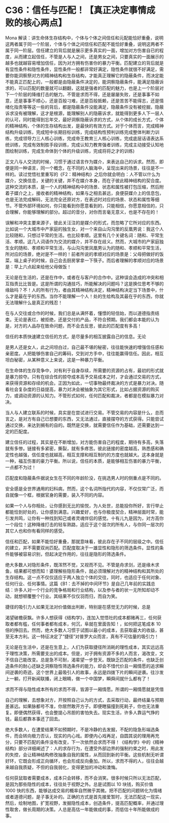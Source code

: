 # C36：信任与匹配！【真正决定事情成败的核心两点】

Mona 解读：讲生命体生存结构中，个体与个体之间信任和元配能恰好重叠，说明这两者属于同一个阶层，个体与个体之间信任和匹配不能恰好重叠，说明这两者不属于同一阶层。信任建立的背后就是展示更多真实的一面，增加对方伤害自已的程度，从而建立起信任，不管是人与人之间，还是男女之间，只要真实的一面展示的越多也就越容易增加信任，因为对方拥有伤害你的暴力平衡。匹配建立的背后就是有显性条件和隐性条件，显性条件一般都非常好满定，隐性条件就很不好满足，需要你能洞察祭对方的精神结构和生存结构，才能真正理解它的隐蔽条件，而决定能不能真正匹配上的，一般都是由隐蔽条件决定的，能洞察隐蔽条件，能满足隐蔽诉求的，可以匹配的数量就可以翻翻，这就是强者的匹配的魅力，也是上一个阶层对下一个阶层的降维打击的魅力。不管是求而不得，还是屡屡失败，还是事事不如意，还是事事不顺心，还是百般刁难，还是百般抵赖，还是苦苦不能得志，还是情绪化指责等等这一些的背后，都是隐蔽条件没能满足，隐蔽条件没有被挖掘，隐蔽诉求没有被理解，这才是根源，能理解别人的隐蔽诉求，就能得到更多人下一层人的认可，同时能得到忘年交，最好洞察隐蔽诉求的方式，从个体的成长方式，个体的精神结构，个体的生存结构出发，是最快的有效方式。对于个体而言，完成精神结构升级训练，完成短中长期目标训练，完成结构性预判训练完成整体判断力训练，完成领导力三人核心训练，完成帝王教育三人核心训练，完成底层话语表达系统训练，完成有效制胜手段训练，完成认知力教育强者训练，完成主动接受认知地图绘制训练，完成生命体到个体的升级训练，完成将将之才的训练)

正文八与人交流的时候，习惯于通过语言作为媒介，来表达自己的诉求。然而，即便是同一种语言，同一个概念，在不同的人脑海中，呈现出来的场景，往往是不一样的。读过觉悟社里重写的《F2：精神结构》之后你就会明白：人不管以什么为媒介，交换信息，关键的关键，并不在媒介本身，而在子彼此精神结构的契合度。这种交流的本质，是一个人的精神结构中的场景、状态和属性被打包压缩，然后附着子媒介之上，接收者的精神结构，如果与之相去甚远，良便获媒介上的信息包，也是无法完成解码，无法完全还原对方，在表述时对应的场景、状态和属性等细节。不管外部环境如何，你只能看到你愿意看到的，只能相信，你愿意相信的，只会理解，你能够理解的部分。超过的音分，对你而言毫无意义，也是不存在的！

误解和冲突主要来源子，彼此关汪注的是媒介的形式，而忽略了它所对应的东西。比如说一个大城市中产家庭的独生女，对一个来自山沟沟里的反凰男说：我这个人比较随和，只想过平常的生活。也比较孝顺。这里有几个关键名词：随和、平常生活、孝顺。这几人词语作为交流的媒介，并不存在歧义。然而，大城市的产家庭独生女的随和、孝顺和平常生活，与山沟沟里凤凰男认为的随和、孝顺和平常生活，所对应的场景，绝对是不一样的！前者所说的孝顺对应的场景是：父母把做好的饭菜，端上桌子的时候，自己会去厨房掌拿一下筷子。而后者理解的孝顺对应的场景是：早上六点起来给他父母做饭！

无论是在生活的，还是在作中，或者在与客户的合作中。这种误会造成的冲突和相互指责比比皆是。这是所谓的沟通技巧，所能解决的问题吗？这是换位思考不够的缘敌吗？不！人的所有行为，者由其精神结构决定，精神结构决定当下场景中，什么才是最在乎的东西。当你不能理解一个人！处的生给构及其最在乎的东西，你就无法理解什么是真正的残忍！

在与人交往或合作的时候，我们总是从满怀着，懂憬的轻信始，而以道德指责结束。无论是表烂，被拒绝，还是交付的产品，不符合预期。我们都会本能的认为是，对方的人品存在致命问题，而不会去反思，彼此的匹配度有多高！

信任的本质快速建立信任的方式，是尽量多的相互披露自己的信息。无论

是男人还是女人，此之间坦白过，自己最不堪的秘密，往往能快速的增强信任感和亲密度。人把能够伤害自己的筹码，交到对方手中，往往能赢得信任。因此，相互坦白秘密，从某种意义上来说，这是一种暴力平衡。

在生命体的生存竞争中，对有利于自身存续，所需要的资源的占有，最初的形式就是暴力掠夺。只有在综合性的掠夺成本高予交易成本之时，才会通过交易的方式，来获得资源和存续的机会。正因为如此，一切事物最终裁决的方式是暴力对决。随看社会复杂度的日益提高，暴力对决会被抽象为其它形式，比如占据资源的购买力，或调动资源的认知力。不管形式如何，任何匹配和裁决，者都是在模拟暴力对决。

当人与人建立联系的时候，具实是在尝试进行交易。不管交易的内容是什么，总而言之，是对方有自己已想要的东西，又无法通过，直接摆夺的方式获得。只能尝试通过交换，来达到搁有的自的。既然是交换，就需要信任作为基础，还需要达到一定的匹配度。

建立信任的过程，其实是在不断增加，对方能伤害自己的程度，期待有多高，失落就有多惨。链接有多紧密，撕裂，就有多疼苦。彼此链接的密度越高，熟悉感和确定性也越强，信任度也就越高，相互支撑和相互制约的方度也就越大。这本身就是一种，福互伤害的豪力平衡。所以说，信任的本质，是能够相互伤害的暴力平衡，一点都不为过！

匹配度和隐蔽条件据说女生在不同的年龄阶没，在挑选男人时的侧重点是不同的。

安全感是全世界通用的妇科病，然而，这个名词所指代的内容，不仅仅常广泛，而自就像一个框，根据官身的需要，装入不同的内容。

如果一个人与你相处，让你感到无比的愉悦，为人处世，总能投你所好，言行举止都能恰到好处的，让你感到满意。兴趣爱好，也与你极度契合，精神层面时常，能引发共鸣，让你有一种找到知己或者灵魂伴侣的感觉。十有儿九是因为，对方高你一个段位！这种降维打击的轻车熟路，适应于这个层次的所有人，与你同一层次的其它人也和你有看同样的感受。

信任和匹配，如果不能恰好重叠，那就意味看，彼此存在子不同的层级之中。信任的建立，并不需要双尚匹配。匹配度取决于一雄显性和隐形的筛选条件。显性的条件能够被容易识别，但起决定作用的，往往是隐形的筛选条件。

绝大多数人对隐形条件，既浑然不觉，又视而不见。不管是舟求剑，还是缘木求鱼，结果都可想而知！婆理解些隐形条件，就必须理解对方的精神结构和其所处的生存结构。这一点不仅仅适应于两人独立个体的交往，同时，也适应于任何对象、任何行业、任何事情。这篇《B1：去不掉的中间环节》是自己几年前的实践总结：许多人对一个行业的竞争格局和行业结构，以及参与者的状一无所知却动不动，就想顿覆整个行业。其结果不仅仅羽而归，而自为笑。

捷径的吸引力人如果无法对价值做出判断，特别是在感觉无力的时候，总是

渴望破檐获飘。许多人想获得《结构学》，连加入觉悟社的成本都赌再三，任何获取者都有槛，任何事者都有成本，何沉，阜就在里面告知！，如何把这笔成本 10 倍的挣回去。然而，绝大多数人习惯于试图以最小的成本，去获取最大的收益，甚至无本方利。这一特征决定了“捷径”对普罗大众而言，真有不可估量的吸引力！

无论是在生活中，还是在生意上，人们为获取捷径所消耗的理性成本，其实远远高于理性决策，所需要支出的成本。但是，对子拥有资源不多的人而言，渴改变，文不信自己能改变。总是急不可耐，渴辈望一步登天。既缺乏匹配的条件，也缺乏创造条件的耐心还缺乏洞察隐性筛选条件的能力，却会不惜代价且一厢情愿的追求瞬间逆袭的奇迹。这个世界上最吸引人的故事，永远是四拨下片的瞬间逆袭。往沙发上一躺，打开新闻联播，闭上眼睛，做一个中国梦，瞬舜间就什么都有了！

求而不得与隐性成本所有的求而不得，皆源于一厢情愿。所谓的一厢情愿就是凭借

自己的理解，去想象对方，开按照自己认为的方式，去采取行动，最终结巢与预期差甚远。如果脉都号不准，你居然敢开方子。即便瞎猫撞到死耗子，你也无法重复。即便偶然获得，也会整提心吊胆的害怕失去。现实生活，许多人靠运气挣的钱，最后都靠本事还了回去。

绝大多数人，在遭爱结果不如预期时，不是冷静的去发掘，不配的隐急形端选条件，而会转向极力否认，现实的内心戏。即便内心戏再足，自圆其说的理用再充分，只要不匹配的条件没有改变，下一次依然会求而不得！《结构学》中的《精神结构》部分详细阐述了：人的求存行为，在遭受外部边界的强制约束之时，用此发的失控，会让精神结构修改抽象自我的属性，从而回到新的平衡。这些机制无听谓好环，它既会形成正向循环，也会形成反向叠加。所以，求而不得的人，往往会越来越自我质疑，不但的自我弱化，变得更加的冲动和澳悔。

任何获鼠取者需要成本，成本只会转移，而不会消笑。很多时候只所以无法匹配，是因为那些隐性的成本，往往处于视野之外。总是试图以 10 块钱，购买价值 1000 快的东西，能够达成交易的概率自然微乎其微。把不匹配的问题转化为情绪或者道德问题，是子事无补的。正确的方式是首先接爱暂时，无法匹配这一现实，然后，绘制地图，扩宽视野，发掘隐性成本，创造条件，提高匹配概率，并通过理性取舍，做长周期的决策。人总是高估一年能做成的事，而低估十年所能做成的事。